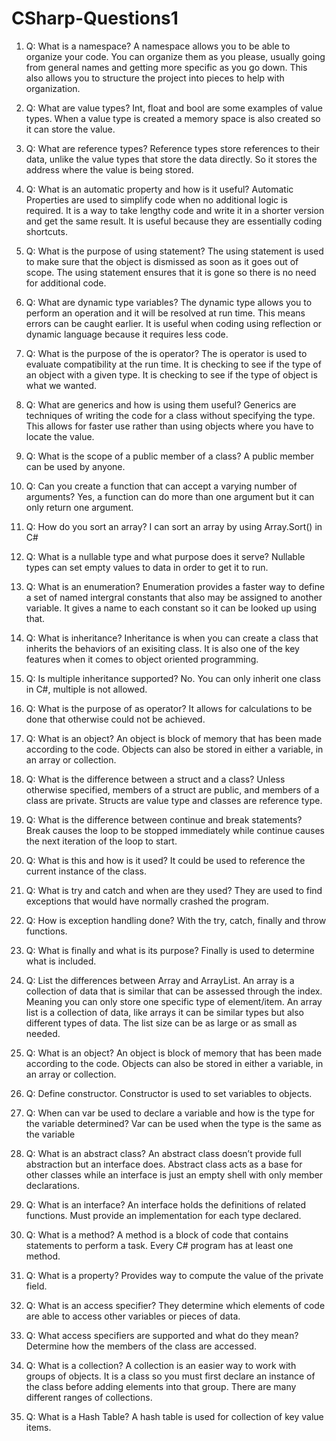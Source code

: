 # CSharp-Questions1

1.	Q: What is a namespace?	
	A namespace allows you to be able to organize your code. You can organize them as you please, usually going from general names and getting more specific as you go down. This also allows you to structure the project into pieces to help with organization.
	
2.	Q: What are value types?
	Int, float and bool are some examples of value types. When a value type is created a memory space is also created so it can store the value.
  
3.	Q: What are reference types?
	Reference types store references to their data, unlike the value types that store the data directly. So it stores the address where the value is being stored.

4.	Q: What is an automatic property and how is it useful?
	Automatic Properties are used to simplify code when no additional logic is required. It is a way to take lengthy code and write it in a shorter version and get the same result. It is useful because they are essentially coding shortcuts.
  
5.	Q: What is the purpose of using statement?
	The using statement is used to make sure that the object is dismissed as soon as it goes out of scope. The using statement ensures that it is gone so there is no need for additional code.

6.	Q: What are dynamic type variables?
	The dynamic type allows you to perform an operation and it will be resolved at run time. This means errors can be caught earlier. It is useful when coding using reflection or dynamic language because it requires less code.

7.	Q: What is the purpose of the is operator?
	The is operator is used to evaluate compatibility at the run time. It is checking to see if the type of an object with a given type. It is checking to see if the type of object is what we wanted.

8.	Q: What are generics and how is using them useful?
	Generics are techniques of writing the code for a class without specifying the type. This allows for faster use rather than using objects where you have to locate the value.

9.	Q: What is the scope of a public member of a class?
	A public member can be used by anyone.

10.	Q: Can you create a function that can accept a varying number of arguments?
	Yes, a function can do more than one argument but it can only return one argument. 
  
11.	Q: How do you sort an array?
I can sort an array by using Array.Sort() in C#

12.	Q: What is a nullable type and what purpose does it serve?
	Nullable types can set empty values to data in order to get it to run.
  
13.	Q: What is an enumeration?
	Enumeration provides a faster way to define a set of named intergral constants that also may be assigned to another variable. It gives a name to each constant so it can be looked up using that.


14.	Q: What is inheritance?
	Inheritance is when you can create a class that inherits the behaviors of an exisiting class. It is also one of the key features when it comes to object oriented programming.

15.	Q: Is multiple inheritance supported?
	No. You can only inherit one class in C#, multiple is not allowed.

16.	Q: What is the purpose of as operator?
	It allows for calculations to be done that otherwise could not be achieved.
  
17.	Q: What is an object? An object is block of memory that has been made according to the code. Objects can also be stored in either a variable, in an array or collection.

18.	Q: What is the difference between a struct and a class?
	Unless otherwise specified, members of a struct are public, and members of a class are private. Structs are value type and classes are reference type.
  
19.	Q: What is the difference between continue and break statements?
	Break causes the loop to be stopped immediately while continue causes the next iteration of the loop to start.

20.	Q: What is this and how is it used?
	It could be used to reference the current instance of the class.
  
21.	Q: What is try and catch and when are they used?
	They are used to find exceptions that would have normally crashed the program.

22.	Q: How is exception handling done?
	With the try, catch, finally and throw functions.
  
23.	Q: What is finally and what is its purpose?
	Finally is used to determine what is included.

24.	Q: List the differences between Array and ArrayList.
An array is a collection of data that is similar that can be assessed through the index. Meaning you can only store one specific type of element/item. An array list is a collection of data, like arrays it can be similar types but also different types of data. The list size can be as large or as small as needed.

25.	Q: What is an object?
	An object is block of memory that has been made according to the code. Objects can also be stored in either a variable, in an array or collection.

26.	Q: Define constructor.
	Constructor is used to set variables to objects.
  
27.	Q: When can var be used to declare a variable and how is the type for the variable determined?
    Var can be used when the type is the same as the variable

28.	Q: What is an abstract class? An abstract class doesn’t provide full abstraction but an interface does. Abstract class acts as a base for other classes while an interface is just an empty shell with only member declarations.


29.	Q: What is an interface?
	An interface holds the definitions of related functions. Must provide an implementation for each type declared.

30.	Q: What is a method?
A method is a block of code that contains statements to perform a task. Every C# program has at least one method.

31.	Q: What is a property?
Provides way to compute the value of the private field.

32.	Q: What is an access specifier? 
They determine which elements of code are able to access other variables or pieces of data.

33.	Q: What access specifiers are supported and what do they mean?
	Determine how the members of the class are accessed.  

34.	Q: What is a collection?
	A collection is an easier way to work with groups of objects. It is a class so you must first declare an instance of the class before adding elements into that group. There are many different ranges of collections.


35.	Q: What is a Hash Table?
	A hash table is used for collection of key value items.


